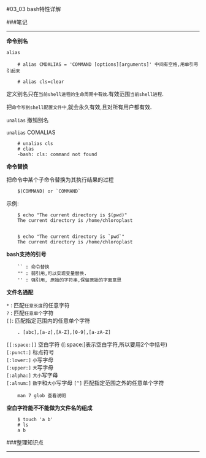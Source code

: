 #03_03 bash特性详解

###笔记

---

**命令别名**

`alias`

		# alias CMDALIAS = 'COMMAND [options][arguments]' 中间有空格,用单引号引起来
		
		# alias cls=clear
		
定义别名只在`当前shell进程的生命周期中有效`.有效范围`当前shell进程`.

把`命令写到shell配置文件中`,就会永久有效,且对所有用户都有效.

`unalias` 撤销别名

`unalias` COMALIAS

		# unalias cls
		# clas
		-bash: cls: command not found
		
**命令替换**

把命令中某个子命令替换为其执行结果的过程

		$(COMMAND) or `COMMAND`
		
示例:

		$ echo "The current directory is $(pwd)"
		The current directory is /home/chloroplast
		

		$ echo "The current directory is `pwd`"
		The current directory is /home/chloroplast
		
**bash支持的引号**

		`` : 命令替换
		"" : 弱引用,可以实现变量替换.
		'' : 强引用, 原始的字符串,保留原始的字面意思

**文件名通配**

`*` : 匹配`任意长度`的任意字符  
`?` : 匹配`任意单个`字符  
`[]`: 匹配指定范围内的任意单个字符  
		
		. [abc],[a-z],[A-Z],[0-9],[a-zA-Z]
		
`[[:space:]]` 空白字符 ([:space:]表示空白字符,所以要用2个中括号)  
`[:punct:]` 标点符号  
`[:lower:]` `小`写字母  
`[:upper:]` `大`写字母  
`[:alpha:]` `大小`写字母   
`[:alnum:]` `数字`和`大小`写字母
`[^]` 匹配指定范围之外的任意单个字符

		man 7 glob 查看说明

**空白字符能不不能做为文件名的组成**

		$ touch 'a b'
		# ls
		a b
		
###整理知识点

---